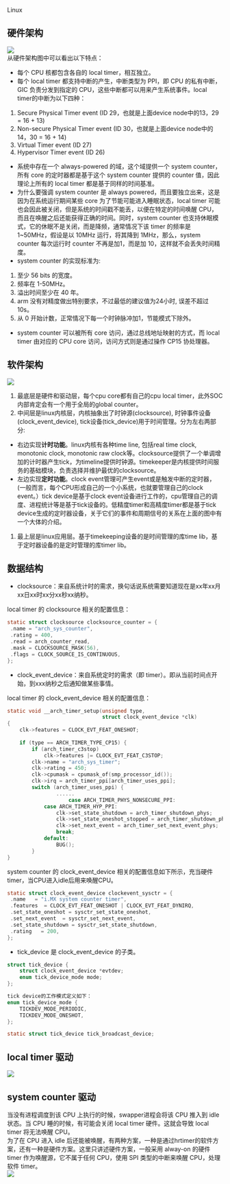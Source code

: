 Linux
<a name="kAGF5"></a>
## 硬件架构
![](https://cdn.nlark.com/yuque/0/2022/png/396745/1648466512018-40b6e637-88ce-4cc8-a112-e55117a6e5df.png#clientId=u160b99b8-b636-4&from=paste&id=u6adcb415&originHeight=439&originWidth=1080&originalType=url&ratio=1&rotation=0&showTitle=false&status=done&style=shadow&taskId=u6f81d74c-3f9e-4c10-9e67-b8da795f3da&title=)<br />从硬件架构图中可以看出以下特点：

- 每个 CPU 核都包含各自的 local timer，相互独立。
- 每个 local timer 都支持中断的产生，中断类型为 PPI，即 CPU 的私有中断，GIC 负责分发到指定的 CPU，这些中断都可以用来产生系统事件。local timer的中断为以下四种：
1. Secure Physical Timer event (ID 29，也就是上面device node中的13，29 = 16 + 13)
2. Non-secure Physical Timer event (ID 30，也就是上面device node中的14，30 = 16 + 14)
3. Virtual Timer event (ID 27)
4. Hypervisor Timer event (ID 26)
- 系统中存在一个 always-powered 的域，这个域提供一个 system counter，所有 core 的定时器都是基于这个 system counter 提供的 counter 值，因此理论上所有的 local timer 都是基于同样的时间基准。
- 为什么要强调 system counter 是 always powered，而且要独立出来，这是因为在系统运行期间某些 core 为了节能可能进入睡眠状态，local timer 可能也会因此被关闭，但是系统的时间戳不能丢，以便在特定的时间唤醒 CPU，而且在唤醒之后还能获得正确的时间。同时，system counter 也支持休眠模式，它的休眠不是关闭，而是降频，通常情况下该 timer 的频率是 1~50MHz，假设是以 10MHz 运行，将其降到 1MHz，那么，system counter 每次运行时 counter 不再是加1，而是加 10，这样就不会丢失时间精度。
- system counter 的实现标准为:
1. 至少 56 bits 的宽度。
2. 频率在 1-50MHz。
3. 溢出时间至少在 40 年。
4. arm 没有对精度做出特别要求，不过最低的建议值为24小时, 误差不超过 10s。
5. 从 0 开始计数，正常情况下每一个时钟脉冲加1，节能模式下除外。
- system counter 可以被所有 core 访问，通过总线地址映射的方式，而 local timer 由对应的 CPU core 访问，访问方式则是通过操作 CP15 协处理器。
<a name="sc5TK"></a>
## 软件架构
![](https://cdn.nlark.com/yuque/0/2022/png/396745/1648466512054-bc5fb934-f2f5-4de8-a1da-9e0f1ee72c6b.png#clientId=u160b99b8-b636-4&from=paste&id=u026a2a0a&originHeight=637&originWidth=706&originalType=url&ratio=1&rotation=0&showTitle=false&status=done&style=shadow&taskId=u3c259f01-6028-43bc-a85a-6af9153f826&title=)

1. 最底层是硬件和驱动层，每个cpu core都有自己的cpu local timer，此外SOC内部肯定会有一个用于全局的global counter。
2. 中间层是linux内核层，内核抽象出了时钟源(clocksource), 时钟事件设备(clock_event_device), tick设备(tick_device)用于时间管理。分为左右两部分:
- 右边实现**计时功能**。linux内核有各种time line, 包括real time clock, monotonic clock, monotonic raw clock等。clocksource提供了一个单调增加的计时器产生tick，为timeline提供时钟源。timekeeper是内核提供时间服务的基础模块，负责选择并维护最优的clocksource。
- 左边实现**定时功能**。clock event管理可产生event或是触发中断的定时器，(一般而言，每个CPU形成自己的一个小系统，也就要管理自己的clock event。）tick device是基于clock event设备进行工作的，cpu管理自己的调度、进程统计等是基于tick设备的。低精度timer和高精度timer都是基于tick device生成的定时器设备，关于它们的事件和周期信号的关系在上面的图中有一个大体的介绍。
1. 最上层是linux应用层。基于timekeeping设备的是时间管理的库time lib，基于定时器设备的是定时管理的库timer lib。
<a name="tYG3d"></a>
## 数据结构

- clocksource：来自系统计时的需求，换句话说系统需要知道现在是xx年xx月xx日xx时xx分xx秒xx纳秒。

local timer 的 clocksource 相关的配置信息：
```c
static struct clocksource clocksource_counter = {
 .name = "arch_sys_counter",
 .rating = 400,
 .read = arch_counter_read,
 .mask = CLOCKSOURCE_MASK(56),
 .flags = CLOCK_SOURCE_IS_CONTINUOUS,
};
```

- clock_event_device：来自系统定时的需求（即 timer）。即从当前时间点开始，到xxx纳秒之后通知做某些事情。

local timer 的 clock_event_device 相关的配置信息：
```c
static void __arch_timer_setup(unsigned type,
							   struct clock_event_device *clk)
{
	clk->features = CLOCK_EVT_FEAT_ONESHOT;
	
	if (type == ARCH_TIMER_TYPE_CP15) {
		if (arch_timer_c3stop)
			clk->features |= CLOCK_EVT_FEAT_C3STOP;
		clk->name = "arch_sys_timer";
		clk->rating = 450;
		clk->cpumask = cpumask_of(smp_processor_id());
		clk->irq = arch_timer_ppi[arch_timer_uses_ppi];
		switch (arch_timer_uses_ppi) {
				......
					case ARCH_TIMER_PHYS_NONSECURE_PPI:
			case ARCH_TIMER_HYP_PPI:
				clk->set_state_shutdown = arch_timer_shutdown_phys;
				clk->set_state_oneshot_stopped = arch_timer_shutdown_phys;
				clk->set_next_event = arch_timer_set_next_event_phys;
				break;
			default:
				BUG();
		}
}
```
system counter 的 clock_event_device 相关的配置信息如下所示，充当硬件timer，当CPU进入idle后用来唤醒CPU。
```c
static struct clock_event_device clockevent_sysctr = {
 .name   = "i.MX system counter timer",
 .features  = CLOCK_EVT_FEAT_ONESHOT | CLOCK_EVT_FEAT_DYNIRQ,
 .set_state_oneshot = sysctr_set_state_oneshot,
 .set_next_event  = sysctr_set_next_event,
 .set_state_shutdown = sysctr_set_state_shutdown,
 .rating   = 200,
};
```

- tick_device 是 clock_event_device 的子类。
```c
struct tick_device {
    struct clock_event_device *evtdev;
    enum tick_device_mode mode;
};

tick device的工作模式定义如下：
enum tick_device_mode {
    TICKDEV_MODE_PERIODIC,
    TICKDEV_MODE_ONESHOT,
};

static struct tick_device tick_broadcast_device;
```
<a name="y8u3o"></a>
## local timer 驱动
![](https://cdn.nlark.com/yuque/0/2022/png/396745/1648466512005-91284617-7973-4bd9-9c95-f25a9fcd9c69.png#clientId=u160b99b8-b636-4&from=paste&id=u25396b73&originHeight=1033&originWidth=1080&originalType=url&ratio=1&rotation=0&showTitle=false&status=done&style=shadow&taskId=udb07734b-1535-49d5-a05b-2a8d04472fc&title=)
<a name="dws5O"></a>
## system counter 驱动
当没有进程调度到该 CPU 上执行的时候，swapper进程会将该 CPU 推入到 idle 状态。当 CPU 睡的时候，有可能会关闭 local timer 硬件。这就会导致 local timer 将无法唤醒 CPU。<br />为了在 CPU 进入 idle 后还能被唤醒，有两种方案，一种是通过hrtimer的软件方案，还有一种是硬件方案。这里只讲述硬件方案，一般采用 alway-on 的硬件 timer 作为唤醒源，它不属于任何 CPU，使用 SPI 类型的中断来唤醒 CPU，处理软件 timer。<br />![](https://cdn.nlark.com/yuque/0/2022/png/396745/1648466512046-aca27bde-757f-45de-9144-0503d2e411b9.png#clientId=u160b99b8-b636-4&from=paste&id=uaecdd773&originHeight=451&originWidth=1080&originalType=url&ratio=1&rotation=0&showTitle=false&status=done&style=shadow&taskId=u9579aff3-c7d7-473e-b402-1223a96e665&title=)
